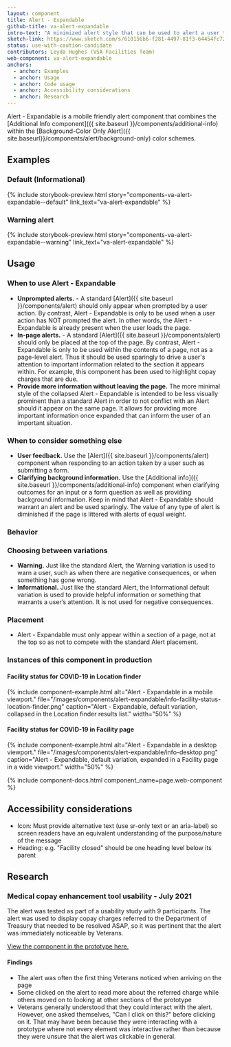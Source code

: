 ```yaml
---
layout: component
title: Alert - Expandable
github-title: va-alert-expandable
intro-text: "A minimized alert style that can be used to alert a user to relevant information on the page that is not prompted by their own action."
sketch-link: https://www.sketch.com/s/610156b6-f281-4497-81f3-64454fc72156/a/nRdbRGg
status: use-with-caution-candidate
contributors: Leyda Hughes (VSA Facilities Team)
web-component: va-alert-expandable
anchors:
  - anchor: Examples
  - anchor: Usage
  - anchor: Code usage
  - anchor: Accessibility considerations
  - anchor: Research
---
```


Alert - Expandable is a mobile friendly alert component that combines the [Additional Info component]({{ site.baseurl }}/components/additional-info) within the [Background-Color Only Alert]({{ site.baseurl}}/components/alert/background-only) color schemes.

## Examples

### Default (Informational)

{% include storybook-preview.html story="components-va-alert-expandable--default" link_text="va-alert-expandable" %}

### Warning alert

{% include storybook-preview.html story="components-va-alert-expandable--warning" link_text="va-alert-expandable" %}

<!-- ### Success alert

Used to indicate success.

{% include storybook-preview.html story="components-va-alert-expandable--success" link_text="va-alert-expandable" %} -->

<!-- ### Error alert

Used when there is a problem or something destructive is about to occur.

{% include storybook-preview.html story="components-va-alert-expandable--error" link_text="va-alert-expandable" %}

### Continue alert

{% include storybook-preview.html story="components-va-alert-expandable--continue" link_text="va-alert-expandable" %} -->

<!-- ### No icon alerts

{% include storybook-preview.html story="components-va-alert-expandable--no-icon" link_text="va-alert-expandable" %} -->

## Usage

### When to use Alert - Expandable

* **Unprompted alerts.** - A standard [Alert]({{ site.baseurl }}/components/alert) should only appear when prompted by a user action. By contrast, Alert - Expandable is only to be used when a user action has NOT prompted the alert. In other words, the Alert - Expandable is already present when the user loads the page. 
* **In-page alerts.** - A standard [Alert]({{ site.baseurl }}/components/alert) should only be placed at the top of the page. By contrast, Alert - Expandable is only to be used within the contents of a page, not as a page-level alert. Thus it should be used sparingly to drive a user's attention to important information related to the section it appears within. For example, this component has been used to highlight copay charges that are due.
* **Provide more information without leaving the page.** The more minimal style of the collapsed Alert - Expandable is intended to be less visually prominent than a standard Alert in order to not conflict with an Alert should it appear on the same page. It allows for providing more important information once expanded that can inform the user of an important situation. 

### When to consider something else

* **User feedback.** Use the [Alert]({{ site.baseurl }}/components/alert) component when responding to an action taken by a user such as submitting a form. 
* **Clarifying background information.** Use the [Additional info]({{ site.baseurl }}/components/additional-info) component when clarifying outcomes for an input or a form question as well as providing background information. Keep in mind that Alert - Expandable should warrant an alert and be used sparingly. The value of any type of alert is diminished if the page is littered with alerts of equal weight.

### Behavior

### Choosing between variations

* **Warning.**  Just like the standard Alert, the Warning variation is used to warn a user, such as when there are negative consequences, or when something has gone wrong.
* **Informational.** Just like the standard Alert, the Informational default variation is used to provide helpful information or something that warrants a user’s attention. It is not used for negative consequences.

### Placement

* Alert - Expandable must only appear within a section of a page, not at the top so as not to compete with the standard Alert placement.

### Instances of this component in production

#### Facility status for COVID-19 in Location finder
{% include component-example.html alt="Alert - Expandable in a mobile viewport." file="/images/components/alert-expandable/info-facility-status-location-finder.png" caption="Alert - Expandable, default variation, collapsed in the Location finder results list." width="50%" %}

#### Facility status for COVID-19 in Facility page
{% include component-example.html alt="Alert - Expandable in a desktop viewport." file="/images/components/alert-expandable/info-desktop.png" caption="Alert - Expandable, default variation, expanded in a Facility page in a wide viewport." width="50%" %}


{% include component-docs.html component_name=page.web-component %}

## Accessibility considerations

* Icon: Must provide alternative text (use sr-only text or an aria-label) so screen readers have an equivalent understanding of the purpose/nature of the message
* Heading: e.g. "Facility closed" should be one heading level below its parent

## Research

### Medical copay enhancement tool usability - July 2021

The alert was tested as part of a usability study with 9 participants. The alert was used to display copay charges referred to the Department of Treasury that needed to be resolved ASAP, so it was pertinent that the alert was immediately noticeable by Veterans. 

[View the component in the prototype here.](https://preview.uxpin.com/361636c369f65453b4880d1445911c4d9b869349#/pages/140005948/simulate/no-panels?mode=i)

#### Findings
- The alert was often the first thing Veterans noticed when arriving on the page
- Some clicked on the alert to read more about the referred charge while others moved on to looking at other sections of the prototype 
- Veterans generally understood that they could interact with the alert. However, one asked themselves, "Can I click on this?" before clicking on it. That may have been because they were interacting with a prototype where not every element was interactive rather than because they were unsure that the alert was clickable in general. 
